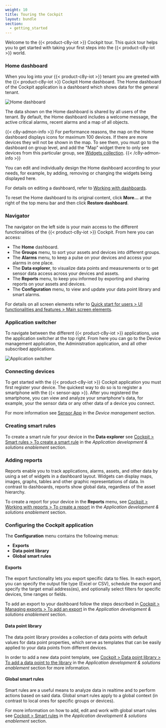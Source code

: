 ```yaml
---
weight: 10
title: Touring the Cockpit
layout: bundle
section:
  - getting_started
---
```



Welcome to the {{< product-c8y-iot >}} Cockpit tour. This quick tour helps you to get started with taking your first steps into the {{< product-c8y-iot >}} world.

<a name="home"></a>
### Home dashboard

When you log into your {{< product-c8y-iot >}} tenant you are greeted with the {{< product-c8y-iot >}} Cockpit Home dashboard. The Home dashboard of the Cockpit application is a dashboard which shows data for the general tenant.

![Home dashboard](/images/users-guide/cockpit/cockpit-home-screen.png)

The data shown on the Home dashboard is shared by all users of the tenant. By default, the Home dashboard includes a welcome message, the active critical alarms, recent alarms and a map of all objects.

{{< c8y-admon-info >}}
For performance reasons, the map on the Home dashboard displays icons for maximum 100 devices. If there are more devices they will not be shown in the map. To see them, you must go to the dashboard on group level, and add the "Map" widget there to only see devices from this particular group, see [Widgets collection](#widgets-collection).
{{< /c8y-admon-info >}}

You can edit and individually design the Home dashboard according to your needs, for example, by adding, removing or changing the widgets being displayed here.

For details on editing a dashboard, refer to [Working with dashboards](#dashboards).

To reset the Home dashboard to its original content, click **More...** at the right of the top menu bar and then click **Restore dashboard**.


### Navigator

The navigator on the left side is your main access to the different functionalities of the {{< product-c8y-iot >}} Cockpit. From here you can access:

* The **Home** dashboard.
* The **Groups** menu, to sort your assets and devices into different groups.
* The **Alarms** menu, to keep a pulse on your devices and access your alarms in one place.
* The **Data explorer**, to visualize data points and measurements or to get sensor data access across your devices and assets.
* The **Reports** menu, to keep you informed by exporting and sharing reports on your assets and devices.
* The **Configuration** menu, to view and update your data point library and smart alarms.


For details on all screen elements refer to [Quick start for users > UI functionalities and features > Main screen elements](/getting-started/gui-features/#screen).


### Application switcher

To navigate between the different {{< product-c8y-iot >}} applications, use the application switcher at the top right. From here you can go to the Device management application, the Administration application, and all other subscribed applications.

<img src="/images/users-guide/getting-started/getting-started-application-switcher.png" alt="Application switcher" style="max-width: 100%">


### Connecting devices

To get started with the {{< product-c8y-iot >}} Cockpit application you must first register your device. The quickest way to do so is to register a smartphone with the {{< sensor-app >}}. After you registered the smartphone, you can view and analyze your smartphone's data, for example, your the sensor data or any other data of a device you connect.

For more information see [Sensor App](guides/sensor-app) in the *Device management* section.


### Creating smart rules

To create a smart rule for your device in the **Data explorer** see [Cockpit > Smart rules > To create a smart rule](/guides/cockpit/smart-rules/#create-rules) in the *Application development & solutions enablement* section.


### Adding reports

Reports enable you to track applications, alarms, assets, and other data by using a set of widgets in a dashboard layout. Widgets can display maps, images, graphs, tables and other graphic representations of data. In contrast to dashboards, reports show global data, regardless of the asset hierarchy.

To create a report for your device in the **Reports** menu, see [Cockpit > Working with reports > To create a report](/guides/cockpit/reports/#create-report) in the *Application development & solutions enablement* section.

### Configuring the Cockpit application

The **Configuration** menu contains the following menus:

* **Exports**
* **Data point library**
* **Global smart rules**

#### Exports

The export functionality lets you export specific data to files. In each export, you can specify the output file type (Excel or CSV), schedule the export and specify the target email address(es), and optionally select filters for specific devices, time ranges or fields.

To add an export to your dashboard follow the steps described in [Cockpit > Managing exports > To add an export](/guides/cockpit/exports/#add-export) in the *Application development & solutions enablement* section.

#### Data point library

The data point library provides a collection of data points with default values for data point properties, which serve as templates that can be easily applied to your data points from different devices.

In order to add a new data point template, see [Cockpit > Data point library > To add a data point to the library](/guides/cockpit/data-point-library/) in the *Application development & solutions enablement* section for more information.

#### Global smart rules

Smart rules are a useful means to analyze data in realtime and to perform actions based on said data. Global smart rules apply to a global context (in contrast to local ones for specific groups or devices).

For more information on how to add, edit and work with global smart rules see [Cockpit > Smart rules](/guides/cockpit/smart-rules) in the *Application development & solutions enablement* section.
